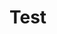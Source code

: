 # Test

<div class="mxgraph" style="max-width:100%;border:1px solid transparent;" data-mxgraph="{&quot;highlight&quot;:&quot;#0000ff&quot;,&quot;nav&quot;:true,&quot;resize&quot;:true,&quot;toolbar&quot;:&quot;zoom layers lightbox&quot;,&quot;edit&quot;:&quot;_blank&quot;,&quot;xml&quot;:&quot;&lt;mxfile host=\&quot;www.draw.io\&quot; modified=\&quot;2020-01-19T00:37:43.735Z\&quot; agent=\&quot;Mozilla/5.0 (Windows NT 10.0; Win64; x64) AppleWebKit/537.36 (KHTML, like Gecko) Chrome/79.0.3945.117 Safari/537.36\&quot; etag=\&quot;gcb-XO0VrU3f5uLqRlME\&quot; version=\&quot;12.5.5\&quot; type=\&quot;google\&quot;&gt;&lt;diagram id=\&quot;4XUtfbOL4yaAO3xcvR-o\&quot; name=\&quot;Page-1\&quot;&gt;zZNLa4QwEIB/jceCj62759rt41AKK7TnYEYTiI7Nxkb76xvr+EIW2kNhL5L5ZjJJvkQvSsr2UbNavCAH5YU+b73o3gvDON67bw+6ARwCfwCFlnxAwQxS+QUEx7JGcjivCg2iMrJewwyrCjKzYkxrtOuyHNV61ZoVsAFpxtSWvktuBJ3i1p/5E8hCjCsHPmVKNhYTOAvG0S5QdPSiRCOaYVS2Caje3ehlmPdwITttTENlfjOhy06nt7087toK8w/9Wjyn7Q11+WSqoQNnYBVt2HSjBY1NxaFv5HvRnRXSQFqzrM9ad+2OCVMqFwVuSC1BG2gv7jWYDLiXA1iC0Z0roQk7ctZNVofYzlcQjF7FQn9MjNGtF1PnWYwbkJs/eAo3nizLLWJ+daoO/6fKhfNz/ckt/vno+A0=&lt;/diagram&gt;&lt;/mxfile&gt;&quot;}"></div>
<script type="text/javascript" src="https://www.draw.io/js/viewer.min.js"></script>
